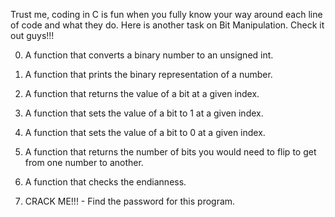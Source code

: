 Trust me, coding in C is fun when you fully know your way around each line of code and what they do. Here is another task on Bit Manipulation. Check it out guys!!!

0. A function that converts a binary number to an unsigned int.

1. A function that prints the binary representation of a number.

2. A function that returns the value of a bit at a given index.

3. A function that sets the value of a bit to 1 at a given index.

4. A function that sets the value of a bit to 0 at a given index.

5. A function that returns the number of bits you would need to flip to get from one number to another.

6. A function that checks the endianness.

7. CRACK ME!!! - Find the password for this program.
